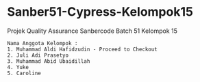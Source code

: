 # Sanber51-Cypress-Kelompok15
Projek Quality Assurance Sanbercode Batch 51 Kelompok 15

    Nama Anggota Kelompok :
    1. Muhammad Aldi Hafidzudin - Proceed to Checkout
    2. Juli Adi Prasetyo
    3. Muhammad Abid Ubaidillah
    4. Yuke
    5. Caroline